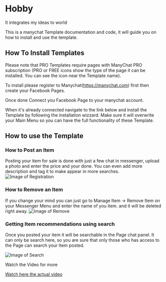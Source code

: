 # Hobby
It integrates my ideas to world

This is a manychat Template documentation and code, it will guide you on how to install and use the template.


## How To Install Templates

Please note that PRO Templates require pages with ManyChat PRO subscription (PRO or FREE icons show the type of the page it can be installed. You can see the icon near the Template name).

To install please register to Manychat(https://manychat.com) first then create your Facebook Pages. 

Once done Connect you Facebook Page to your manychat account.

When it's already connected navigate to the link below and install the Template by following the installation wizzard.
Make sure it will overwrite your Main Menu so you can have the full functionality of these Template.


## How to use the Template

### How to Post an Item

Posting your item for sale is done with just a few chat in messenger, upload a photo and enter the price and your done.
You can even add more description and tag it to make appear in more searches.
![Image of Registration](https://codechito.github.io/hobby/assets/img1.png)

### How to Remove an Item

If you change your mind you can just go to Manage Item -> Remove Item on your Messenger Menu and enter the name of you item. and it will be deleted right away.
![Image of Remove](https://codechito.github.io/hobby/assets/img7.png)

### Getting Item recommendations using search

Once you posted your item it will be searchable in the Page chat panel. It can only be search here, so you are sure that only those who has access to the Page can search your Item posted.

![Image of Search](https://codechito.github.io/hobby/assets/img3.png)

Watch the Video for more

[Watch here the actual video](https://youtu.be/jclHM8oTgzE)

